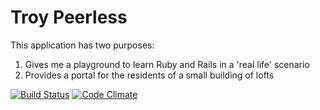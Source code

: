 # Troy Peerless
This application has two purposes:

1. Gives me a playground to learn Ruby and Rails in a 'real life' scenario
2. Provides a portal for the residents of a small building of lofts

[![Build Status](https://travis-ci.org/DigitallyBorn/troy-peerless.svg)](https://travis-ci.org/DigitallyBorn/troy-peerless)
[![Code Climate](https://codeclimate.com/github/DigitallyBorn/troy-peerless/badges/gpa.svg)](https://codeclimate.com/github/DigitallyBorn/troy-peerless)
